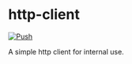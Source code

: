 # http-client

[![Push](https://github.com/mogu-market/http-client/actions/workflows/push.yml/badge.svg)](https://github.com/mogu-market/http-client/actions/workflows/push.yml)

A simple http client for internal use.
